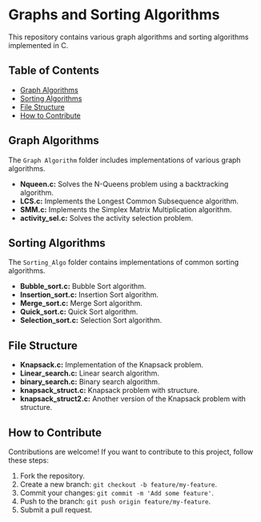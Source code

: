 # Graphs and Sorting Algorithms

This repository contains various graph algorithms and sorting algorithms implemented in C.

## Table of Contents

- [Graph Algorithms](#graph-algorithms)
- [Sorting Algorithms](#sorting-algorithms)
- [File Structure](#file-structure)
- [How to Contribute](#how-to-contribute)


## Graph Algorithms

The `Graph Algorithm` folder includes implementations of various graph algorithms.

- **Nqueen.c:** Solves the N-Queens problem using a backtracking algorithm.
- **LCS.c:** Implements the Longest Common Subsequence algorithm.
- **SMM.c:** Implements the Simplex Matrix Multiplication algorithm.
- **activity_sel.c:** Solves the activity selection problem.

## Sorting Algorithms

The `Sorting_Algo` folder contains implementations of common sorting algorithms.

- **Bubble_sort.c:** Bubble Sort algorithm.
- **Insertion_sort.c:** Insertion Sort algorithm.
- **Merge_sort.c:** Merge Sort algorithm.
- **Quick_sort.c:** Quick Sort algorithm.
- **Selection_sort.c:** Selection Sort algorithm.

## File Structure

- **Knapsack.c:** Implementation of the Knapsack problem.
- **Linear_search.c:** Linear search algorithm.
- **binary_search.c:** Binary search algorithm.
- **knapsack_struct.c:** Knapsack problem with structure.
- **knapsack_struct2.c:** Another version of the Knapsack problem with structure.

## How to Contribute

Contributions are welcome! If you want to contribute to this project, follow these steps:

1. Fork the repository.
2. Create a new branch: `git checkout -b feature/my-feature`.
3. Commit your changes: `git commit -m 'Add some feature'`.
4. Push to the branch: `git push origin feature/my-feature`.
5. Submit a pull request.

